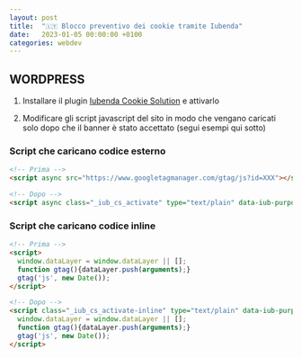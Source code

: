 ```yaml
---
layout: post
title:  "🇮🇹 Blocco preventivo dei cookie tramite Iubenda"
date:   2023-01-05 00:00:00 +0100
categories: webdev
---
```

## WORDPRESS

1. Installare il plugin [Iubenda Cookie Solution](https://wordpress.org/plugins/iubenda-cookie-solution/) e attivarlo

2. Modificare gli script javascript del sito in modo che vengano caricati solo dopo che il banner è stato accettato (segui esempi qui sotto)

### Script che caricano codice esterno

```html
<!-- Prima -->
<script async src="https://www.googletagmanager.com/gtag/js?id=XXX"></script>

<!-- Dopo -->
<script async class="_iub_cs_activate" type="text/plain" data-iub-purposes="3" data-suppressedsrc="https://www.googletagmanager.com/gtag/js?id=XXX"></script>
```

### Script che caricano codice inline

```html
<!-- Prima -->
<script>
  window.dataLayer = window.dataLayer || [];
  function gtag(){dataLayer.push(arguments);}
  gtag('js', new Date());
</script>

<!-- Dopo -->
<script class="_iub_cs_activate-inline" type="text/plain" data-iub-purposes="3">
  window.dataLayer = window.dataLayer || [];
  function gtag(){dataLayer.push(arguments);}
  gtag('js', new Date());
</script>
```
